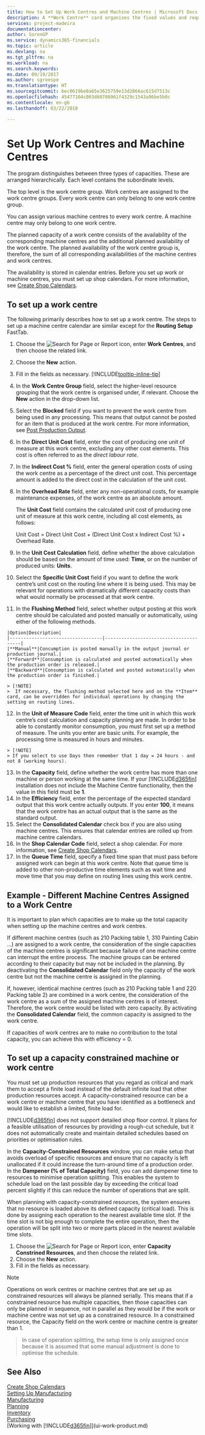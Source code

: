 ```yaml
---
title: How to Set Up Work Centres and Machine Centres | Microsoft Docs
description: A **Work Centre** card organises the fixed values and requirements of the production resource, and thus governs the output of production performed in that work centre.
services: project-madeira
documentationcenter: 
author: SorenGP
ms.service: dynamics365-financials
ms.topic: article
ms.devlang: na
ms.tgt_pltfrm: na
ms.workload: na
ms.search.keywords: 
ms.date: 09/19/2017
ms.author: sgroespe
ms.translationtype: HT
ms.sourcegitcommit: bec0619be0a65e3625759e13d2866ac615d7513c
ms.openlocfilehash: 45477104c003d60786961f4329c1543a96be5b0c
ms.contentlocale: en-gb
ms.lasthandoff: 03/22/2018

---
```

# <a name="set-up-work-centers-and-machine-centers"></a>Set Up Work Centres and Machine Centres
The program distinguishes between three types of capacities. These are arranged hierarchically. Each level contains the subordinate levels.  

The top level is the work centre group. Work centres are assigned to the work centre groups. Every work centre can only belong to one work centre group.

You can assign various machine centres to every work centre. A machine centre may only belong to one work centre.  

The planned capacity of a work centre consists of the availability of the corresponding machine centres and the additional planned availability of the work centre. The planned availability of the work centre group is, therefore, the sum of all corresponding availabilities of the machine centres and work centres.  

The availability is stored in calendar entries. Before you set up work or machine centres, you must set up shop calendars. For more information, see [Create Shop Calendars](production-how-to-create-work-center-calendars.md).  

## <a name="to-set-up-a-work-center"></a>To set up a work centre
The following primarily describes how to set up a work centre. The steps to set up a machine centre calendar are similar except for the **Routing Setup** FastTab.  

1.  Choose the ![Search for Page or Report](media/ui-search/search_small.png "Search for Page or Report icon") icon, enter **Work Centres**, and then choose the related link.  
2.  Choose the **New** action.  
3. Fill in the fields as necessary. [!INCLUDE[tooltip-inline-tip](includes/tooltip-inline-tip_md.md)]
4.  In the **Work Centre Group** field, select the higher-level resource grouping that the work centre is organised under, if relevant. Choose the **New** action in the drop-down list.  
5.  Select the **Blocked** field if you want to prevent the work centre from being used in any processing. This means that output cannot be posted for an item that is produced at the work centre. For more information, see [Post Production Output](production-how-to-post-output-quantity.md).
6.  In the **Direct Unit Cost** field, enter the cost of producing one unit of measure at this work centre, excluding any other cost elements. This cost is often referred to as the *direct labour rate*.  
7.  In the **Indirect Cost %** field, enter the general operation costs of using the work centre as a percentage of the direct unit cost. This percentage amount is added to the direct cost in the calculation of the unit cost.  
8.  In the **Overhead Rate** field, enter any non-operational costs, for example maintenance expenses, of the work centre as an absolute amount.  

    The **Unit Cost** field contains the calculated unit cost of producing one unit of measure at this work centre, including all cost elements, as follows:  

    Unit Cost = Direct Unit Cost + (Direct Unit Cost x Indirect Cost %) + Overhead Rate.  

9.  In the **Unit Cost Calculation** field, define whether the above calculation should be based on the amount of time used:  **Time**, or on the number of produced units:  **Units**.  
10.  Select the **Specific Unit Cost** field if you want to define the work centre’s unit cost on the routing line where it is being used. This may be relevant for operations with dramatically different capacity costs than what would normally be processed at that work centre.  
11.  In the **Flushing Method** field, select whether output posting at this work centre should be calculated and posted manually or automatically, using either of the following methods.  

    |Option|Description|  
    |----------------------------------|---------------------------------------|  
    |**Manual**|Concumption is posted manually in the output journal or production journal.|
    |**Forward**|Consumption is calculated and posted automatically when the production order is released.|  
    |**Backward**|Consumption is calculated and posted automatically when the production order is finished.|  

    > [!NOTE]  
    >  If necessary, the flushing method selected here and on the **Item** card, can be overridden for individual operations by changing the setting on routing lines.

12.  In the **Unit of Measure Code** field, enter the time unit in which this work centre’s cost calculation and capacity planning are made.
    In order to be able to constantly monitor consumption, you must first set up a method of measure. The units you enter are basic units. For example, the processing time is measured in hours and minutes.

    > [!NOTE]  
    > If you select to use Days then remember that 1 day = 24 hours - and not 8 (working hours).

13.  In the **Capacity** field, define whether the work centre has more than one machine or person working at the same time. If your [!INCLUDE[d365fin](includes/d365fin_md.md)] installation does not include the Machine Centre functionality, then the value in this field must be **1**.  
14.  In the **Efficiency** field, enter the percentage of the expected standard output that this work centre actually outputs. If you enter **100**, it means that the work centre has an actual output that is the same as the standard output.  
15. Select the **Consolidated Calendar** check box if you are also using machine centres. This ensures that calendar entries are rolled up from machine centre calendars.  
16.  In the **Shop Calendar Code** field, select a shop calendar. For more information, see [Create Shop Calendars](production-how-to-create-work-center-calendars.md).  
17.  In the **Queue Time** field, specify a fixed time span that must pass before assigned work can begin at this work centre. Note that queue time is added to other non-productive time elements such as wait time and move time that you may define on routing lines using this work centre.  

## <a name="example---different-machine-centers-assigned-to-a-work-center"></a>Example - Different Machine Centres Assigned to a Work Centre
It is important to plan which capacities are to make up the total capacity when setting up the machine centres and work centres.

If different machine centres (such as 210 Packing table 1, 310 Painting Cabin ...) are assigned to a work centre, the consideration of the single capacities of the machine centres is significant because failure of one machine centre can interrupt the entire process. The machine groups can be entered according to their capacity but may not be included in the planning. By deactivating the **Consolidated Calendar** field only the capacity of the work centre but not the machine centre is assigned in the planning.

If, however, identical machine centres (such as 210 Packing table 1 and 220 Packing table 2) are combined in a work centre, the consideration of the work centre as a sum of the assigned machine centres is of interest. Therefore, the work centre would be listed with zero capacity. By activating the **Consolidated Calendar** field, the common capacity is assigned to the work centre.

If capacities of work centres are to make no contribution to the total capacity, you can achieve this with efficiency = 0.

## <a name="to-set-up-a-capacity-constrained-machine-or-work-center"></a>To set up a capacity constrained machine or work centre
You must set up production resources that you regard as critical and mark them to accept a finite load instead of the default infinite load that other production resources accept. A capacity-constrained resource can be a work centre or machine centre that you have identified as a bottleneck and would like to establish a limited, finite load for.

[!INCLUDE[d365fin](includes/d365fin_md.md)] does not support detailed shop floor control. It plans for a feasible utilisation of resources by providing a rough-cut schedule, but it does not automatically create and maintain detailed schedules based on priorities or optimisation rules.

In the **Capacity-Constrained Resources** window, you can make setup that avoids overload of specific resources and ensure that no capacity is left unallocated if it could increase the turn-around time of a production order. In the **Dampener (% of Total Capacity)** field, you can add dampener time to resources to minimise operation splitting. This enables the system to schedule load on the last possible day by exceeding the critical load percent slightly if this can reduce the number of operations that are split.

When planning with capacity-constrained resources, the system ensures that no resource is loaded above its defined capacity (critical load). This is done by assigning each operation to the nearest available time slot. If the time slot is not big enough to complete the entire operation, then the operation will be split into two or more parts placed in the nearest available time slots.

1. Choose the ![Search for Page or Report](media/ui-search/search_small.png "Search for Page or Report icon") icon, enter **Capacity Constrined Resources**, and then choose the related link.
2. Choose the **New** action.
3. Fill in the fields as necessary.

> [!NOTE]
> Operations on work centres or machine centres that are set up as constrained resources will always be planned serially. This means that if a constrained resource has multiple capacities, then those capacities can only be planned in sequence, not in parallel as they would be if the work or machine centre was not set up as a constrained resource. In a constrained resource, the Capacity field on the work centre or machine centre is greater than 1.

> In case of operation splitting, the setup time is only assigned once because it is assumed that some manual adjustment is done to optimise the schedule.

## <a name="see-also"></a>See Also  
[Create Shop Calendars](production-how-to-create-work-center-calendars.md)  
[Setting Up Manufacturing](production-configure-production-processes.md)  
[Manufacturing](production-manage-manufacturing.md)    
[Planning](production-planning.md)   
[Inventory](inventory-manage-inventory.md)  
[Purchasing](purchasing-manage-purchasing.md)  
[Working with [!INCLUDE[d365fin](includes/d365fin_md.md)]](ui-work-product.md)

